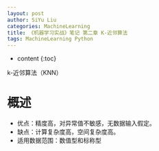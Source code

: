 ```yaml
---
layout: post
author: SiYu Liu
categories: MachineLearning
title: 《机器学习实战》笔记 第二章 K-近邻算法
tags: MachineLearning Python
---
```


* content
{:toc}

k-近邻算法（KNN）





# 概述

* 优点：精度高，对异常值不敏感，无数据输入假定。
* 缺点：计算复杂度高，空间复杂度高。
* 适用数据范围：数值型和标称型

